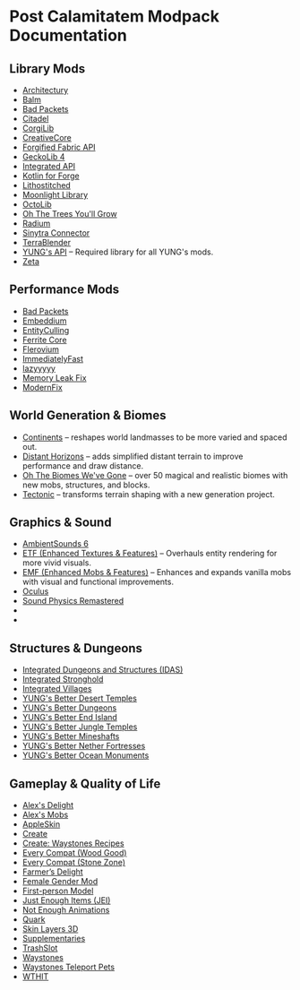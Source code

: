 <!DOCTYPE html>
<html lang="en">
<head>
  <meta charset="UTF-8">
</head>
<body>

  <h1>Post Calamitatem Modpack Documentation</h1>

  <section>
    <h2>Library Mods</h2>
    <ul>
      <li><a href="https://www.curseforge.com/minecraft/mc-mods/architectury-api">Architectury</a></li>
      <li><a href="https://www.curseforge.com/minecraft/mc-mods/balm">Balm</a></li>
      <li><a href="https://modrinth.com/mod/badpackets">Bad Packets</a></li>
      <li><a href="https://www.curseforge.com/minecraft/mc-mods/citadel">Citadel</a></li>
      <li><a href="https://modrinth.com/mod/corgilib">CorgiLib</a></li>
      <li><a href="https://www.curseforge.com/minecraft/mc-mods/creativecore">CreativeCore</a></li>
      <li><a href="https://modrinth.com/mod/forgeified-fabric-api">Forgified Fabric API</a></li>
      <li><a href="https://modrinth.com/mod/geckolib">GeckoLib 4</a></li>
      <li><a href="https://www.curseforge.com/minecraft/mc-mods/integrated-api">Integrated API</li>
      <li><a href="https://www.curseforge.com/minecraft/mc-mods/kotlin-for-forge">Kotlin for Forge</a></li>
      <li><a href="https://modrinth.com/mod/lithostitched">Lithostitched</a></li>
      <li><a href="https://modrinth.com/mod/moonlight">Moonlight Library</a></li>
      <li><a href="https://modrinth.com/mod/octolib">OctoLib</a></li>
      <li><a href="https://modrinth.com/mod/oh-the-trees-youll-grow">Oh The Trees You'll Grow</a></li>
      <li><a href="https://modrinth.com/mod/radium">Radium</a></li>
      <li><a href="https://modrinth.com/mod/sinytra-connector">Sinytra Connector</a></li>
      <li><a href="https://modrinth.com/mod/terrablender">TerraBlender</a></li>
      <li><a href="https://www.curseforge.com/minecraft/mc-mods/yungs-api">YUNG's API</a> – Required library for all YUNG's mods.</li>
      <li><a href="https://modrinth.com/mod/zeta">Zeta</a></li>
    </ul>
  </section>
  <section>
    <h2>Performance Mods</h2>
    <ul>
      <li><a href="https://www.curseforge.com/minecraft/mc-mods/badpackets">Bad Packets</a></li>
      <li><a href="https://modrinth.com/mod/embeddium">Embeddium</a></li>
      <li><a href="https://modrinth.com/mod/entityculling">EntityCulling</a></li>
      <li><a href="https://modrinth.com/mod/ferrite-core">Ferrite Core</a></li>
      <li><a href="https://modrinth.com/mod/flerovium">Flerovium</a></li>
      <li><a href="https://modrinth.com/mod/immediatelyfast">ImmediatelyFast</a></li>
      <li><a href="https://modrinth.com/mod/lazyyyyy">lazyyyyy</a></li>
      <li><a href="https://modrinth.com/mod/memoryleakfix">Memory Leak Fix</a></li>
      <li><a href="https://modrinth.com/mod/modernfix">ModernFix</a></li>
    </ul>
  </section>

  <section>
    <h2>World Generation & Biomes</h2>
    <ul>
      <li><a href="https://modrinth.com/mod/continents">Continents</a> – reshapes world landmasses to be more varied and spaced out.</li>
      <li><a href="https://modrinth.com/mod/distant-horizons">Distant Horizons</a> – adds simplified distant terrain to improve performance and draw distance.</li>
      <li><a href="https://modrinth.com/mod/oh-the-biomes-weve-gone">Oh The Biomes We've Gone</a> – over 50 magical and realistic biomes with new mobs, structures, and blocks.</li>
      <li><a href="https://modrinth.com/mod/tectonic">Tectonic</a> – transforms terrain shaping with a new generation project.</li>
    </ul>
  </section>

  <section>
    <h2>Graphics & Sound</h2>
    <ul>
      <li><a href="https://www.curseforge.com/minecraft/mc-mods/ambientsounds">AmbientSounds 6</a>
      <li><a href="https://modrinth.com/mod/etf">ETF (Enhanced Textures & Features)</a> – Overhauls entity rendering for more vivid visuals.</li>
      <li><a href="https://modrinth.com/mod/emf">EMF (Enhanced Mobs & Features)</a> – Enhances and expands vanilla mobs with visual and functional improvements.</li>
      <li><a href="https://modrinth.com/mod/oculus">Oculus</a></li>
      <li><a href="https://modrinth.com/mod/sound-physics-remastered">Sound Physics Remastered</a></li>
      <li><a href=""></a></li>
      <li><a href=""></a></li>
    </ul>
  </section>

  <section>
    <h2>Structures & Dungeons</h2>
    <ul>
      <li><a href="https://www.curseforge.com/minecraft/mc-mods/integrated-dungeons-and-structures">Integrated Dungeons and Structures (IDAS)</a></li>
      <li><a href="https://www.curseforge.com/minecraft/mc-mods/integrated-stronghold">Integrated Stronghold</a></li>
      <li><a href="https://www.curseforge.com/minecraft/mc-mods/integrated-villages">Integrated Villages</a></li>
      <li><a href="https://www.curseforge.com/minecraft/mc-mods/yungs-better-desert-temples">YUNG's Better Desert Temples</a></li>
      <li><a href="https://www.curseforge.com/minecraft/mc-mods/yungs-better-dungeons">YUNG's Better Dungeons</a></li>
      <li><a href="https://www.curseforge.com/minecraft/mc-mods/yungs-better-end-island">YUNG's Better End Island</a></li>
      <li><a href="https://www.curseforge.com/minecraft/mc-mods/yungs-better-jungle-temples">YUNG's Better Jungle Temples</a></li>
      <li><a href="https://www.curseforge.com/minecraft/mc-mods/yungs-better-mineshafts">YUNG's Better Mineshafts</a></li>
      <li><a href="https://www.curseforge.com/minecraft/mc-mods/yungs-better-nether-fortresses">YUNG's Better Nether Fortresses</a></li>
      <li><a href="https://www.curseforge.com/minecraft/mc-mods/yungs-better-ocean-monuments">YUNG's Better Ocean Monuments</a></li>
    </ul>
  </section>

  <section>
    <h2>Gameplay & Quality of Life</h2>
    <ul>
      <li><a href="https://modrinth.com/mod/alexs-delight">Alex's Delight</a></li>
      <li><a href="https://modrinth.com/mod/alexs-mobs">Alex's Mobs</a></li>
      <li><a href="https://modrinth.com/mod/appleskin">AppleSkin</a></li>
      <li><a href="https://modrinth.com/mod/create">Create</a></li>
      <li><a href="https://modrinth.com/mod/create-waystones-recipes">Create: Waystones Recipes</a></li>
      <li><a href="https://modrinth.com/mod/every-compat">Every Compat (Wood Good)</a></li>
      <li><a href="https://modrinth.com/mod/stone-zone">Every Compat (Stone Zone)</a></li>
      <li><a href="https://modrinth.com/mod/farmers-delight">Farmer’s Delight</a></li>
      <li><a href="https://www.curseforge.com/minecraft/mc-mods/female-gender">Female Gender Mod</a></li>
      <li><a href="https://www.curseforge.com/minecraft/mc-mods/first-person-model">First-person Model</a></li>
      <li><a href="https://modrinth.com/mod/jei">Just Enough Items (JEI)</a></li>
      <li><a href="https://modrinth.com/mod/not-enough-animations">Not Enough Animations</a></li>
      <li><a href="https://www.curseforge.com/minecraft/mc-mods/quark">Quark</a></li>
      <li><a href="https://www.curseforge.com/minecraft/mc-mods/skin-layers-3d">Skin Layers 3D</a></li>
      <li><a href="https://modrinth.com/mod/supplementaries">Supplementaries</a></li>
      <li><a href="https://modrinth.com/mod/trashslot">TrashSlot</a></li>
      <li><a href="https://modrinth.com/mod/waystones">Waystones</a></li>
      <li><a href="https://modrinth.com/mod/waystones-teleport-pets">Waystones Teleport Pets</a></li>
      <li><a href="https://modrinth.com/mod/wthit">WTHIT</a></li>
    </ul>
  </section>

</body>
</html>
